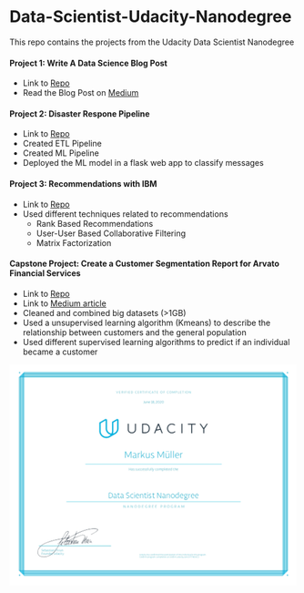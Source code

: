 # Data-Scientist-Udacity-Nanodegree
This repo contains the projects from the Udacity Data Scientist Nanodegree

#### Project 1: Write A Data Science Blog Post 
- Link to <a href='https://github.com/Markinger7/Data-Scientist-Udacity-Nanodegree/tree/master/Write%20A%20Data%20Science%20Blog%20Post'>Repo</a>
- Read the Blog Post on <a href='https://medium.com/@markusmller_92879/so-you-want-to-travel-to-boston-and-take-an-airbnb-here-is-what-you-need-to-know-5fb1d53961a2'>Medium</a>

#### Project 2: Disaster Respone Pipeline
- Link to <a href='https://github.com/Markinger7/Data-Scientist-Udacity-Nanodegree/tree/master/Disaster%20Response%20Pipeline'>Repo</a>
- Created ETL Pipeline
- Created ML Pipeline
- Deployed the ML model in a flask web app to classify messages 

#### Project 3: Recommendations with IBM
- Link to <a href='https://github.com/Markinger7/Data-Scientist-Udacity-Nanodegree/tree/master/Recommendations%20with%20IBM'>Repo</a>
- Used different techniques related to recommendations
  - Rank Based Recommendations
  - User-User Based Collaborative Filtering
  - Matrix Factorization

#### Capstone Project: Create a Customer Segmentation Report for Arvato Financial Services
- Link to <a href='https://github.com/Markinger7/Data-Scientist-Udacity-Nanodegree/tree/master/Capstone%20Project'>Repo</a>
- Link to <a href='https://medium.com/@markusmller_92879/udacity-data-scientist-nanodegree-capstone-project-using-unsupervised-and-supervised-algorithms-c1740532820a'>Medium article</a> 
- Cleaned and combined big datasets (>1GB)
- Used a unsupervised learning algorithm (Kmeans) to describe the relationship between customers and the general population
- Used different supervised learning algorithms to predict if an individual became a customer


![](Certificate.jpg)
